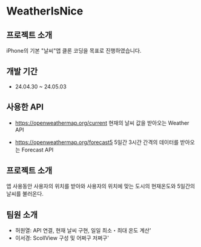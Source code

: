 # WeatherIsNice

## 프로젝트 소개
iPhone의 기본 "날씨"앱 클론 코딩을 목표로 진행하였습니다.

## 개발 기간
- 24.04.30 ~ 24.05.03

## 사용한 API
- https://openweathermap.org/current
현재의 날씨 값을 받아오는 Weather API
  
- https://openweathermap.org/forecast5
5일간 3시간 간격의 데이터를 받아오는 Forecast API

## 프로젝트 소개
앱 사용동안 사용자의 위치를 받아와 사용자의 위치에 맞는 도시의 현재온도와 5일간의 날씨를 불러온다.

## 팀원 소개
- 허원열: API 연결, 현재 날씨 구현, 일일 최소・최대 온도 계산'
- 이서경: ScollView 구성 및 어쩌구 저쩌구'
